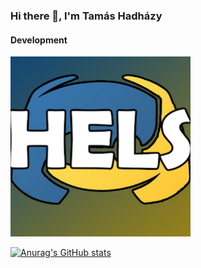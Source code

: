 ### Hi there 👋, I'm Tamás Hadházy
#### Development


![Development](https://github.com/Hels15/Hels15/blob/main/profile_picture.jpg) 



[![Anurag's GitHub stats](https://github-readme-stats.vercel.app/api?username=Hels15)](https://github.com/anuraghazra/github-readme-stats)
